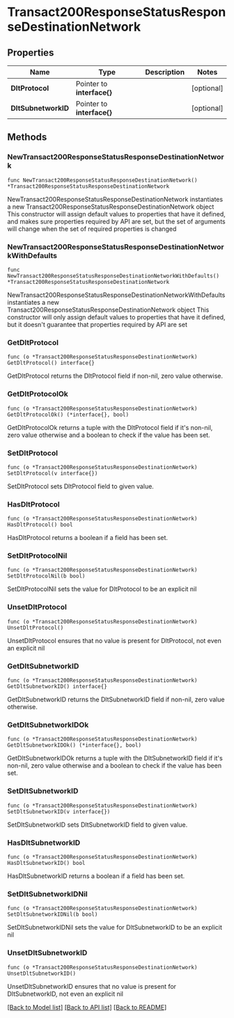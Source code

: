 # Transact200ResponseStatusResponseDestinationNetwork

## Properties

Name | Type | Description | Notes
------------ | ------------- | ------------- | -------------
**DltProtocol** | Pointer to **interface{}** |  | [optional] 
**DltSubnetworkID** | Pointer to **interface{}** |  | [optional] 

## Methods

### NewTransact200ResponseStatusResponseDestinationNetwork

`func NewTransact200ResponseStatusResponseDestinationNetwork() *Transact200ResponseStatusResponseDestinationNetwork`

NewTransact200ResponseStatusResponseDestinationNetwork instantiates a new Transact200ResponseStatusResponseDestinationNetwork object
This constructor will assign default values to properties that have it defined,
and makes sure properties required by API are set, but the set of arguments
will change when the set of required properties is changed

### NewTransact200ResponseStatusResponseDestinationNetworkWithDefaults

`func NewTransact200ResponseStatusResponseDestinationNetworkWithDefaults() *Transact200ResponseStatusResponseDestinationNetwork`

NewTransact200ResponseStatusResponseDestinationNetworkWithDefaults instantiates a new Transact200ResponseStatusResponseDestinationNetwork object
This constructor will only assign default values to properties that have it defined,
but it doesn't guarantee that properties required by API are set

### GetDltProtocol

`func (o *Transact200ResponseStatusResponseDestinationNetwork) GetDltProtocol() interface{}`

GetDltProtocol returns the DltProtocol field if non-nil, zero value otherwise.

### GetDltProtocolOk

`func (o *Transact200ResponseStatusResponseDestinationNetwork) GetDltProtocolOk() (*interface{}, bool)`

GetDltProtocolOk returns a tuple with the DltProtocol field if it's non-nil, zero value otherwise
and a boolean to check if the value has been set.

### SetDltProtocol

`func (o *Transact200ResponseStatusResponseDestinationNetwork) SetDltProtocol(v interface{})`

SetDltProtocol sets DltProtocol field to given value.

### HasDltProtocol

`func (o *Transact200ResponseStatusResponseDestinationNetwork) HasDltProtocol() bool`

HasDltProtocol returns a boolean if a field has been set.

### SetDltProtocolNil

`func (o *Transact200ResponseStatusResponseDestinationNetwork) SetDltProtocolNil(b bool)`

 SetDltProtocolNil sets the value for DltProtocol to be an explicit nil

### UnsetDltProtocol
`func (o *Transact200ResponseStatusResponseDestinationNetwork) UnsetDltProtocol()`

UnsetDltProtocol ensures that no value is present for DltProtocol, not even an explicit nil
### GetDltSubnetworkID

`func (o *Transact200ResponseStatusResponseDestinationNetwork) GetDltSubnetworkID() interface{}`

GetDltSubnetworkID returns the DltSubnetworkID field if non-nil, zero value otherwise.

### GetDltSubnetworkIDOk

`func (o *Transact200ResponseStatusResponseDestinationNetwork) GetDltSubnetworkIDOk() (*interface{}, bool)`

GetDltSubnetworkIDOk returns a tuple with the DltSubnetworkID field if it's non-nil, zero value otherwise
and a boolean to check if the value has been set.

### SetDltSubnetworkID

`func (o *Transact200ResponseStatusResponseDestinationNetwork) SetDltSubnetworkID(v interface{})`

SetDltSubnetworkID sets DltSubnetworkID field to given value.

### HasDltSubnetworkID

`func (o *Transact200ResponseStatusResponseDestinationNetwork) HasDltSubnetworkID() bool`

HasDltSubnetworkID returns a boolean if a field has been set.

### SetDltSubnetworkIDNil

`func (o *Transact200ResponseStatusResponseDestinationNetwork) SetDltSubnetworkIDNil(b bool)`

 SetDltSubnetworkIDNil sets the value for DltSubnetworkID to be an explicit nil

### UnsetDltSubnetworkID
`func (o *Transact200ResponseStatusResponseDestinationNetwork) UnsetDltSubnetworkID()`

UnsetDltSubnetworkID ensures that no value is present for DltSubnetworkID, not even an explicit nil

[[Back to Model list]](../README.md#documentation-for-models) [[Back to API list]](../README.md#documentation-for-api-endpoints) [[Back to README]](../README.md)


